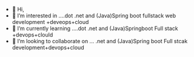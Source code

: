 - 👋 Hi, 
- 👀 I’m interested in ....dot .net  and (Java)Spring boot  fullstack web development +deveops+cloud
- 🌱 I’m currently learning ....dot .net and  (Java)Springboot Full stack +devops+clould
- 💞️ I’m looking to collaborate on ... .net and (Java)Spring boot Full stcak development+devops+cloud


<!---
kembAB/kembAB is a ✨ special ✨ repository because its `README.md` (this file) appears on your GitHub profile.
You can click the Preview link to take a look at your changes.
--->
